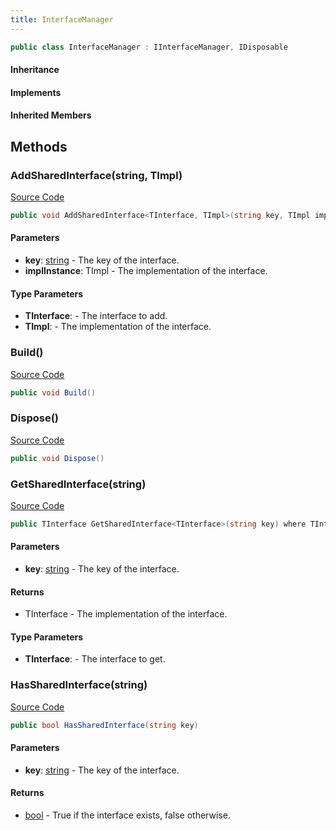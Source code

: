 ```yaml
---
title: InterfaceManager
---
```


```csharp
public class InterfaceManager : IInterfaceManager, IDisposable
```

#### Inheritance

#### Implements

#### Inherited Members

## Methods

### AddSharedInterface(string, TImpl)

[Source Code](https://github.com/swiftly-solution/swiftlys2/blob/beta/managed/src/SwiftlyS2.Core/Modules/Plugins/InterfaceManager.cs#L11)

```csharp
public void AddSharedInterface<TInterface, TImpl>(string key, TImpl implInstance) where TInterface : class where TImpl : class, TInterface
```

#### Parameters

- **key**: [string](https://learn.microsoft.com/dotnet/api/system.string) - The key of the interface.
- **implInstance**: TImpl - The implementation of the interface.

#### Type Parameters

- **TInterface**:  - The interface to add.
- **TImpl**:  - The implementation of the interface.

### Build()

[Source Code](https://github.com/swiftly-solution/swiftlys2/blob/beta/managed/src/SwiftlyS2.Core/Modules/Plugins/InterfaceManager.cs#L37)

```csharp
public void Build()
```

### Dispose()

[Source Code](https://github.com/swiftly-solution/swiftlys2/blob/beta/managed/src/SwiftlyS2.Core/Modules/Plugins/InterfaceManager.cs#L42)

```csharp
public void Dispose()
```

### GetSharedInterface(string)

[Source Code](https://github.com/swiftly-solution/swiftlys2/blob/beta/managed/src/SwiftlyS2.Core/Modules/Plugins/InterfaceManager.cs#L28)

```csharp
public TInterface GetSharedInterface<TInterface>(string key) where TInterface : class
```

#### Parameters

- **key**: [string](https://learn.microsoft.com/dotnet/api/system.string) - The key of the interface.

#### Returns

- TInterface - The implementation of the interface.

#### Type Parameters

- **TInterface**:  - The interface to get.

### HasSharedInterface(string)

[Source Code](https://github.com/swiftly-solution/swiftlys2/blob/beta/managed/src/SwiftlyS2.Core/Modules/Plugins/InterfaceManager.cs#L23)

```csharp
public bool HasSharedInterface(string key)
```

#### Parameters

- **key**: [string](https://learn.microsoft.com/dotnet/api/system.string) - The key of the interface.

#### Returns

- [bool](https://learn.microsoft.com/dotnet/api/system.boolean) - True if the interface exists, false otherwise.

